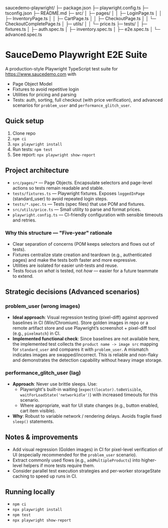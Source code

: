 saucedemo-playwright/
├─ package.json
├─ playwright.config.ts
├─ tsconfig.json
├─ README.md
├─ src/
│  ├─ pages/
│  │  ├─ LoginPage.ts
│  │  ├─ InventoryPage.ts
│  │  ├─ CartPage.ts
│  │  ├─ CheckoutPage.ts
│  │  └─ CheckoutCompletePage.ts
│  ├─ utils/
│  │  └─ price.ts
├─ tests/
│  ├─ fixtures.ts
│  ├─ auth.spec.ts
│  ├─ inventory.spec.ts
│  ├─ e2e.spec.ts
│  └─ advanced.spec.ts

# SauceDemo Playwright E2E Suite

A production-style Playwright TypeScript test suite for https://www.saucedemo.com with
- Page Object Model
- Fixtures to avoid repetitive login
- Utilities for pricing and parsing
- Tests: auth, sorting, full checkout (with price verification), and advanced scenarios for `problem_user` and `performance_glitch_user`.

## Quick setup
1. Clone repo
2. `npm ci`
3. `npx playwright install`
4. Run tests: `npm test`
5. See report: `npx playwright show-report`

## Project architecture
- `src/pages/*` — Page Objects. Encapsulate selectors and page-level actions so tests remain readable and stable.
- `tests/fixtures.ts` — Playwright fixtures. Exposes `loggedInPage` (standard_user) to avoid repeated login steps.
- `tests/*.spec.ts` — Tests (spec files) that use POM and fixtures.
- `src/utils/price.ts` — Small utility to parse and format prices.
- `playwright.config.ts` — CI-friendly configuration with sensible timeouts and retries.

### Why this structure — "Five-year" rationale
- Clear separation of concerns (POM keeps selectors and flows out of tests).
- Fixtures centralize state creation and teardown (e.g., authenticated pages) and make the tests both faster and more expressive.
- Utilities are isolated for easier unit-tests and reuse.
- Tests focus on *what* is tested, not *how* — easier for a future teammate to extend.

## Strategic decisions (Advanced scenarios)
### problem_user (wrong images)
- **Ideal approach**: Visual regression testing (pixel-diff) against approved baselines in CI (Win/Chromium). Store golden images in repo or a remote artifact store and use Playwright’s screenshot + pixel-diff tool (e.g., `pixelmatch`) in CI.
- **Implemented functional check**: Since baselines are not available here, the implemented test collects the `product name -> image src` mapping for `standard_user` and compares it with `problem_user`. A mismatch indicates images are swapped/incorrect. This is reliable and non-flaky and demonstrates the detection capability without heavy image storage.

### performance_glitch_user (lag)
- **Approach**: Never use brittle sleeps. Use:
  - Playwright's built-in waiting (`expect(locator).toBeVisible`, `waitForLoadState('networkidle')`) with increased timeouts for this scenario.
  - Where appropriate, wait for UI state changes (e.g., button enabled, cart item visible).
- **Why**: Robust to variable network / rendering delays. Avoids fragile fixed `sleep()` statements.

## Notes & improvements
- Add visual regression (Golden images) in CI for pixel-level verification of UI (especially recommended for the `problem_user` scenario).
- Extract commonly used flows (e.g., `addMultipleProducts`) into higher-level helpers if more tests require them.
- Consider parallel test execution strategies and per-worker storageState caching to speed up runs in CI.

## Running locally
- `npm ci`
- `npx playwright install`
- `npm test`
- `npx playwright show-report`
